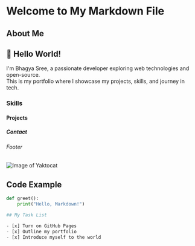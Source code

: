 # Welcome to My Markdown File
## About Me
## 👋 Hello World!

I'm Bhagya Sree, a passionate developer exploring web technologies and open-source.  
This is my portfolio where I showcase my projects, skills, and journey in tech.
### Skills
#### Projects
##### Contact
###### Footer
![Image of Yaktocat](https://octodex.github.com/images/yaktocat.png)
## Code Example

```python
def greet():
    print("Hello, Markdown!")

## My Task List

- [x] Turn on GitHub Pages
- [x] Outline my portfolio
- [x] Introduce myself to the world







